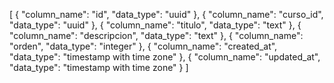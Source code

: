 [
  {
    "column_name": "id",
    "data_type": "uuid"
  },
  {
    "column_name": "curso_id",
    "data_type": "uuid"
  },
  {
    "column_name": "titulo",
    "data_type": "text"
  },
  {
    "column_name": "descripcion",
    "data_type": "text"
  },
  {
    "column_name": "orden",
    "data_type": "integer"
  },
  {
    "column_name": "created_at",
    "data_type": "timestamp with time zone"
  },
  {
    "column_name": "updated_at",
    "data_type": "timestamp with time zone"
  }
]